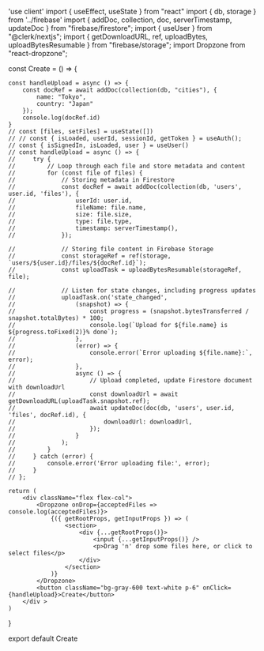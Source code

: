 'use client'
import { useEffect, useState } from "react"
import { db, storage } from '../firebase'
import { addDoc, collection, doc, serverTimestamp, updateDoc } from "firebase/firestore";
import { useUser } from "@clerk/nextjs";
import { getDownloadURL, ref, uploadBytes, uploadBytesResumable } from "firebase/storage";
import Dropzone from "react-dropzone";

const Create = () => {



    const handleUpload = async () => {
        const docRef = await addDoc(collection(db, "cities"), {
            name: "Tokyo",
            country: "Japan"
        });
        console.log(docRef.id)
    }
    // const [files, setFiles] = useState([])
    // // const { isLoaded, userId, sessionId, getToken } = useAuth();
    // const { isSignedIn, isLoaded, user } = useUser()
    // const handleUpload = async () => {
    //     try {
    //         // Loop through each file and store metadata and content
    //         for (const file of files) {
    //             // Storing metadata in Firestore
    //             const docRef = await addDoc(collection(db, 'users', user.id, 'files'), {
    //                 userId: user.id,
    //                 fileName: file.name,
    //                 size: file.size,
    //                 type: file.type,
    //                 timestamp: serverTimestamp(),
    //             });

    //             // Storing file content in Firebase Storage
    //             const storageRef = ref(storage, `users/${user.id}/files/${docRef.id}`);
    //             const uploadTask = uploadBytesResumable(storageRef, file);

    //             // Listen for state changes, including progress updates
    //             uploadTask.on('state_changed',
    //                 (snapshot) => {
    //                     const progress = (snapshot.bytesTransferred / snapshot.totalBytes) * 100;
    //                     console.log(`Upload for ${file.name} is ${progress.toFixed(2)}% done`);
    //                 },
    //                 (error) => {
    //                     console.error(`Error uploading ${file.name}:`, error);
    //                 },
    //                 async () => {
    //                     // Upload completed, update Firestore document with downloadUrl
    //                     const downloadUrl = await getDownloadURL(uploadTask.snapshot.ref);
    //                     await updateDoc(doc(db, 'users', user.id, 'files', docRef.id), {
    //                         downloadUrl: downloadUrl,
    //                     });
    //                 }
    //             );
    //         }
    //     } catch (error) {
    //         console.error('Error uploading file:', error);
    //     }
    // };

    return (
        <div className="flex flex-col">
            <Dropzone onDrop={acceptedFiles => console.log(acceptedFiles)}>
                {({ getRootProps, getInputProps }) => (
                    <section>
                        <div {...getRootProps()}>
                            <input {...getInputProps()} />
                            <p>Drag 'n' drop some files here, or click to select files</p>
                        </div>
                    </section>
                )}
            </Dropzone>
            <button className="bg-gray-600 text-white p-6" onClick={handleUpload}>Create</button>
        </div >
    )
}

export default Create
